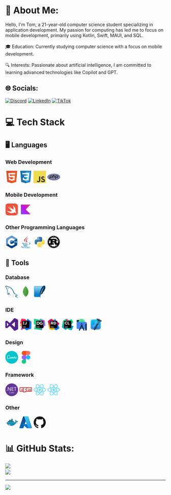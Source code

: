 # 💫 About Me:
Hello, I'm Tom, a 21-year-old computer science student specializing in application development. My passion for computing has led me to focus on mobile development, primarily using Kotlin, Swift, MAUI, and SQL.<br><br>🎓 Education: Currently studying computer science with a focus on mobile development.<br><br>🔍 Interests: Passionate about artificial intelligence, I am committed to learning advanced technologies like Copilot and GPT.


## 🌐 Socials:
[![Discord](https://img.shields.io/badge/Discord-%237289DA.svg?logo=discord&logoColor=white)](https://discord.gg/Owme_) [![LinkedIn](https://img.shields.io/badge/LinkedIn-%230077B5.svg?logo=linkedin&logoColor=white)](https://linkedin.com/in/https://www.linkedin.com/feed/) [![TikTok](https://img.shields.io/badge/TikTok-%23000000.svg?logo=TikTok&logoColor=white)](https://tiktok.com/@f.l.w.s) 

# 💻 Tech Stack

## 🖥️ Languages
### Web Development
<img src="https://raw.githubusercontent.com/devicons/devicon/master/icons/html5/html5-original.svg" width="40" height="40"/> 
<img src="https://raw.githubusercontent.com/devicons/devicon/master/icons/css3/css3-original.svg" width="40" height="40"/> 
<img src="https://raw.githubusercontent.com/devicons/devicon/master/icons/javascript/javascript-original.svg" width="40" height="40"/>
<img src="https://raw.githubusercontent.com/devicons/devicon/master/icons/php/php-original.svg" width="40" height="40"/>

### Mobile Development
<img src="https://raw.githubusercontent.com/devicons/devicon/master/icons/swift/swift-original.svg" width="40" height="40"/>
<img src="https://raw.githubusercontent.com/devicons/devicon/master/icons/kotlin/kotlin-original.svg" width="40" height="40"/>

### Other Programming Languages
<img src="https://raw.githubusercontent.com/devicons/devicon/master/icons/cplusplus/cplusplus-original.svg" width="40" height="40"/>
<img src="https://raw.githubusercontent.com/devicons/devicon/master/icons/java/java-original.svg" width="40" height="40"/>
<img src="https://raw.githubusercontent.com/devicons/devicon/master/icons/python/python-original.svg" width="40" height="40"/>
<img src="https://raw.githubusercontent.com/devicons/devicon/master/icons/rust/rust-plain.svg" width="40" height="40"/>

## 🧰 Tools

### Database
<img src="https://raw.githubusercontent.com/devicons/devicon/master/icons/mysql/mysql-original.svg" width="40" height="40"/>
<img src="https://raw.githubusercontent.com/devicons/devicon/master/icons/mongodb/mongodb-original.svg" width="40" height="40"/>
<img src="https://raw.githubusercontent.com/devicons/devicon/master/icons/sqlite/sqlite-original.svg" width="40" height="40"/>

### IDE
<img src="https://raw.githubusercontent.com/devicons/devicon/master/icons/visualstudio/visualstudio-plain.svg" width="40" height="40"/>
<img src="https://raw.githubusercontent.com/devicons/devicon/master/icons/intellij/intellij-original.svg" width="40" height="40"/>
<img src="https://raw.githubusercontent.com/devicons/devicon/master/icons/datagrip/datagrip-original.svg" width="40" height="40"/>
<img src="https://raw.githubusercontent.com/devicons/devicon/master/icons/rider/rider-original.svg" width="40" height="40"/>
<img src="https://raw.githubusercontent.com/devicons/devicon/master/icons/clion/clion-original.svg" width="40" height="40"/>
<img src="https://raw.githubusercontent.com/devicons/devicon/master/icons/androidstudio/androidstudio-original.svg" width="40" height="40"/>
<img src="https://raw.githubusercontent.com/devicons/devicon/master/icons/xcode/xcode-original.svg" width="40" height="40"/>

### Design
<img src="https://raw.githubusercontent.com/devicons/devicon/master/icons/canva/canva-original.svg" width="40" height="40"/>
<img src="https://raw.githubusercontent.com/devicons/devicon/master/icons/figma/figma-original.svg" width="40" height="40"/>

### Framework
<img src="https://raw.githubusercontent.com/devicons/devicon/master/icons/dotnetcore/dotnetcore-original.svg" width="40" height="40"/>
<img src="https://raw.githubusercontent.com/devicons/devicon/master/icons/npm/npm-original-wordmark.svg" width="40" height="40"/>
<img src="https://raw.githubusercontent.com/devicons/devicon/master/icons/react/react-original.svg" width="40" height="40"/>
<img src="https://raw.githubusercontent.com/devicons/devicon/master/icons/react/react-original.svg" width="40" height="40"/>

### Other
<img src="https://raw.githubusercontent.com/devicons/devicon/master/icons/docker/docker-original.svg" width="40" height="40"/>
<img src="https://raw.githubusercontent.com/devicons/devicon/master/icons/azure/azure-original.svg" width="40" height="40"/>
<img src="https://raw.githubusercontent.com/devicons/devicon/master/icons/github/github-original.svg" width="40" height="40"/>



# 📊 GitHub Stats:
![](https://github-readme-streak-stats.herokuapp.com/?user=0wme&theme=dark&hide_border=true)<br/>
![](https://github-readme-stats.vercel.app/api/top-langs/?username=0wme&theme=dark&hide_border=true&include_all_commits=false&count_private=true&layout=compact)

---
[![](https://visitcount.itsvg.in/api?id=0wme&icon=7&color=7)](https://visitcount.itsvg.in)

<!-- Proudly created with GPRM ( https://gprm.itsvg.in ) -->
